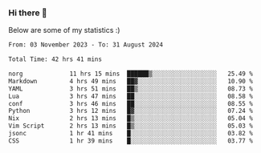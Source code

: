 ### Hi there 👋
Below are some of my statistics :)

<!--START_SECTION:waka-->

```txt
From: 03 November 2023 - To: 31 August 2024

Total Time: 42 hrs 41 mins

norg             11 hrs 15 mins  ██████▒░░░░░░░░░░░░░░░░░░   25.49 %
Markdown         4 hrs 49 mins   ██▓░░░░░░░░░░░░░░░░░░░░░░   10.90 %
YAML             3 hrs 51 mins   ██▒░░░░░░░░░░░░░░░░░░░░░░   08.73 %
Lua              3 hrs 47 mins   ██░░░░░░░░░░░░░░░░░░░░░░░   08.58 %
conf             3 hrs 46 mins   ██░░░░░░░░░░░░░░░░░░░░░░░   08.55 %
Python           3 hrs 12 mins   █▓░░░░░░░░░░░░░░░░░░░░░░░   07.24 %
Nix              2 hrs 13 mins   █▒░░░░░░░░░░░░░░░░░░░░░░░   05.04 %
Vim Script       2 hrs 13 mins   █▒░░░░░░░░░░░░░░░░░░░░░░░   05.03 %
jsonc            1 hr 41 mins    █░░░░░░░░░░░░░░░░░░░░░░░░   03.82 %
CSS              1 hr 39 mins    █░░░░░░░░░░░░░░░░░░░░░░░░   03.77 %
```

<!--END_SECTION:waka-->

<!--
**KlapenHz/KlapenHz** is a ✨ _special_ ✨ repository because its `README.md` (this file) appears on your GitHub profile.

Here are some ideas to get you started:

- 🔭 I’m currently working on ...
- 🌱 I’m currently learning ...
- 👯 I’m looking to collaborate on ...
- 🤔 I’m looking for help with ...
- 💬 Ask me about ...
- 📫 How to reach me: ...
- 😄 Pronouns: ...
- ⚡ Fun fact: ...
-->
